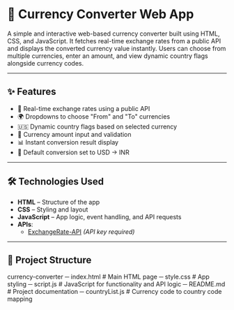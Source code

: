 # 💱 Currency Converter Web App

A simple and interactive web-based currency converter built using HTML, CSS, and JavaScript. It fetches real-time exchange rates from a public API and displays the converted currency value instantly. Users can choose from multiple currencies, enter an amount, and view dynamic country flags alongside currency codes.

---

## ✨ Features

- 🔄 Real-time exchange rates using a public API
- 🌍 Dropdowns to choose "From" and "To" currencies
- 🇺🇸 Dynamic country flags based on selected currency
- 💸 Currency amount input and validation
- 📊 Instant conversion result display
- 🧼 Default conversion set to USD → INR

---

## 🛠️ Technologies Used

- **HTML** – Structure of the app
- **CSS** – Styling and layout
- **JavaScript** – App logic, event handling, and API requests
- **APIs**:
  - [ExchangeRate-API](https://www.exchangerate-api.com/) *(API key required)*

---

## 📁 Project Structure
 currency-converter
─ index.html         # Main HTML page
─ style.css          # App styling
─ script.js          # JavaScript for functionality and API logic
─ README.md          # Project documentation
─ countryList.js     # Currency code to country code mapping
